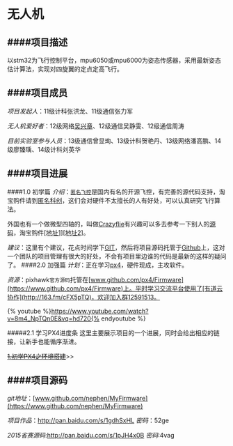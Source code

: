 # 无人机

####项目描述
---
以stm32为飞行控制平台，mpu6050或mpu6000为姿态传感器，采用最新姿态估计算法，实现对四旋翼的定点定高飞行。

####项目成员
---
*项目发起人*：11级计科张洪龙、11级通信张力军

*无人机爱好者*：12级网络[吴兴章](http://www.nephen.com/)、12级通信吴静雯、12级通信周涛

*目前实验室参与人员*：13级通信曾显珣、13级计科贺艳丹、13级网络潘高鹏、14级廖臻瑀、14级计科刘英华

####项目进展
---
####1.0 初学篇
*介绍*：[`匿名飞控`](http://www.anotc.com/)是国内有名的开源飞控，有完善的源代码支持，淘宝购件请到[匿名科创](https://item.taobao.com/item.htm?spm=a230r.1.14.30.5FDa0s&id=42276400719&ns=1&abbucket=7#detail)，这们会对硬件不太擅长的人有好处，可以认真研究飞行算法。

外国也有一个做微型四轴的，叫做[Crazyflie](https://www.bitcraze.io/)有兴趣可以多去参考一下别人的[源码](https://github.com/bitcraze)，淘宝购件[[地址1]](https://item.taobao.com/item.htm?spm=a1z10.5-c.w4002-5390404431.91.IKQiR6&id=41416472851)[[地址2]](https://shop35831139.taobao.com/?spm=a230r.7195193.1997079397.2.apEOxY)。

*建议*：这里有个建议，花点时间学下[GIT](http://git-scm.com/doc)，然后将项目源码托管于[Github](https://github.com/)上，这对一个团队的项目管理有很大的好处，不会有项目里边谁的代码是最新的这样的疑问了。
####2.0 加强篇
*计划*：正在学习[px4](http://www.pixhawk.org/)，硬件现成，主攻软件。

*资源*：pixhawk`官方源码`托管在[www.github.com/px4/Firmware](https://www.github.com/px4/Firmware)上。平时学习交流平台使用了[有道云协作](http://163.fm/cFX5pTQ)，欢迎加入群12591513。

{% youtube %}https://www.youtube.com/watch?v=8m4_NpTQn0E&vq=hd720{% endyoutube %}

#####2.1 学习PX4进度条
这里主要展示项目的一个进展，同时会给出相应的链接，让新手也能循序渐进。

[~~1.初学PX4之环境搭建~~](http://www.nephen.com/2015/12/%E5%88%9D%E5%AD%A6PX4%E4%B9%8B%E7%8E%AF%E5%A2%83%E6%90%AD%E5%BB%BA/)>>


####项目源码
---
*git地址*：[www.github.com/nephen/MyFirmware](https://www.github.com/nephen/MyFirmware)

*项目作品*：http://pan.baidu.com/s/1gdhSxHL *密码*：52ge

*2015省赛源码*:http://pan.baidu.com/s/1pJH4x0B  *密码*:4vag
